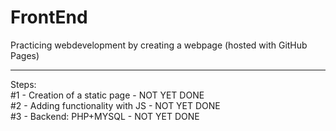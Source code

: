 # FrontEnd<br>
Practicing webdevelopment by creating a webpage (hosted with GitHub Pages)
<hr>
Steps:<br>
#1 - Creation of a static page - NOT YET DONE<br>
#2 - Adding functionality with JS - NOT YET DONE<br>
#3 - Backend: PHP+MYSQL - NOT YET DONE<br>
